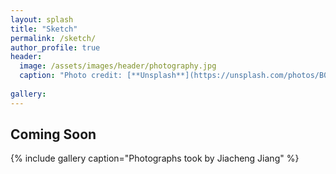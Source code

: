 ```yaml
---
layout: splash
title: "Sketch"
permalink: /sketch/
author_profile: true
header:
  image: /assets/images/header/photography.jpg
  caption: "Photo credit: [**Unsplash**](https://unsplash.com/photos/B0kNuKcK7q0)"
  
gallery:
---
```

## Coming Soon
{% include gallery caption="Photographs took by Jiacheng Jiang" %}
